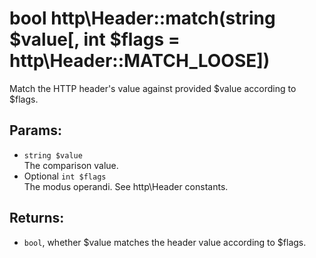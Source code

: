 # bool http\Header::match(string $value[, int $flags = http\Header::MATCH_LOOSE])

Match the HTTP header's value against provided $value according to $flags.

## Params:

* ```string $value```  
  The comparison value.
* Optional ```int $flags```  
  The modus operandi. See http\Header constants.
  
## Returns:

* ```bool```, whether $value matches the header value according to $flags.
